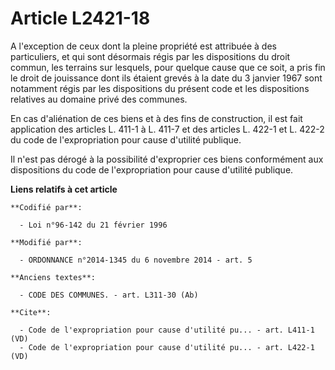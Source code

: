 # Article L2421-18

A l'exception de ceux dont la pleine propriété est attribuée à des particuliers, et qui sont désormais régis par les
dispositions du droit commun, les terrains sur lesquels, pour quelque cause que ce soit, a pris fin le droit de jouissance
dont ils étaient grevés à la date du 3 janvier 1967 sont notamment régis par les dispositions du présent code et les
dispositions relatives au domaine privé des communes. 

En cas d'aliénation de ces biens et à des fins de construction, il est fait application des articles L. 411-1 à L. 411-7 et
des articles L. 422-1 et L. 422-2 du code de l'expropriation pour cause d'utilité publique. 

Il n'est pas dérogé à la possibilité d'exproprier ces biens conformément aux dispositions du code de l'expropriation pour
cause d'utilité publique.

**Liens relatifs à cet article**

	**Codifié par**:

	  - Loi n°96-142 du 21 février 1996

	**Modifié par**:

	  - ORDONNANCE n°2014-1345 du 6 novembre 2014 - art. 5

	**Anciens textes**:

	  - CODE DES COMMUNES. - art. L311-30 (Ab)

	**Cite**:

	  - Code de l'expropriation pour cause d'utilité pu... - art. L411-1 (VD)
	  - Code de l'expropriation pour cause d'utilité pu... - art. L422-1 (VD)
